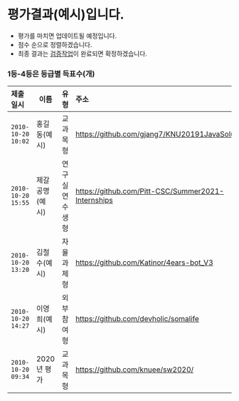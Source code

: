 # 평가결과(예시)입니다.
* 평가를 마치면 업데이트될 예정입니다.
* 점수 순으로 정렬하겠습니다.
* 최종 결과는 [검증작업](verification.md)이 완료되면 확정하겠습니다.
### 1등-4등은 등급별 득표수(개)
| 제출일시 | 이름 | 유형 | 주소 | 1등 | 2등 | 3등 | 4등 | 점수 | 
|:---|---|---|:---|:---:|:---:|:---:|:---:|:---:|
| `2010-10-20 10:02` | 홍길동(예시) | 교과목형 | https://github.com/gjang7/KNU20191JavaSolution | 6 | 5 | 5 | 1 | 223 |
| `2010-10-20 15:55` | 제갈공명(예시) | 연구실연수생형  | https://github.com/Pitt-CSC/Summer2021-Internships | 7 | 3 | 2 | 0 | 193 | 
| `2010-10-20 13:20` | 김철수(예시) | 자율과제형  | https://github.com/Katinor/4ears-bot_V3 | 5 | 6 | 1 | 2 | 191 |
| `2010-10-20 14:27` | 이영희(예시) | 외부참여형  | https://github.com/devholic/somalife | 3 | 4 | 3 | 1 | 136  | 
| `2010-10-20 09:34` | 2020년 평가 | 교과목형 | https://github.com/knuee/sw2020/ | 1 | 1 | 1 | 1 | 43 |
